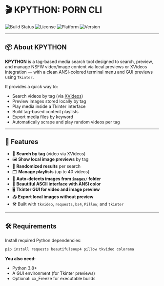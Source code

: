 
# 🎬 KPYTHON: PORN CLI

![Build Status](https://img.shields.io/badge/build-passing-brightgreen)
![License](https://img.shields.io/badge/license-MIT-blue)
![Platform](https://img.shields.io/badge/platform-Windows%20%7C%20Linux-lightgrey)
![Version](https://img.shields.io/badge/version-1.0.0-yellow)

---

## 📦 About KPYTHON

**KPYTHON** is a tag-based media search tool designed to search, preview, and manage NSFW video/image content via local previews or XVideos integration — with a clean ANSI-colored terminal menu and GUI previews using `Tkinter`.

It provides a quick way to:
- Search videos by tag (via [XVideos](https://xvideos.com))
- Preview images stored locally by tag
- Play media inside a Tkinter interface
- Build tag-based content playlists
- Export media files by keyword
- Automatically scrape and play random videos per tag

---

## 🚀 Features

- 🎯 **Search by tag** (video via XVideos)
- 🖼️ **Show local image previews** by tag
- 🔀 **Randomized results** per search
- 🗂️ **Manage playlists** (up to 40 videos)
- 📁 **Auto-detects images from `images/` folder**
- 🎨 **Beautiful ASCII interface with ANSI color**
- 🖥️ **Tkinter GUI for video and image preview**
- 📤 **Export local images without preview**
- 🛠 Built with `tkvideo`, `requests`, `bs4`, `Pillow`, and `tkinter`

---

## 🛠 Requirements

Install required Python dependencies:

```bash
pip install requests beautifulsoup4 pillow tkvideo colorama
```
**You also need:**
- Python 3.8+
- A GUI environment (for Tkinter previews)
- Optional: cx_Freeze for executable builds
